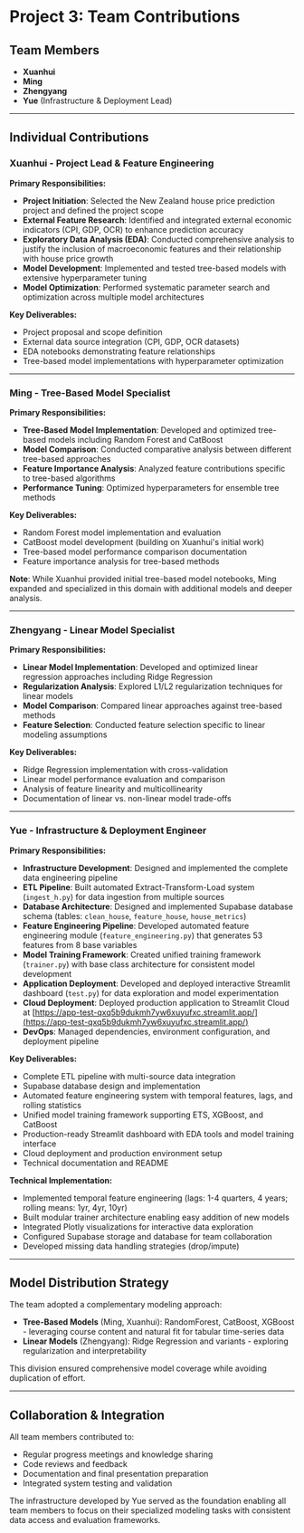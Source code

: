 # Project 3: Team Contributions

## Team Members
- **Xuanhui**
- **Ming**
- **Zhengyang**
- **Yue** (Infrastructure & Deployment Lead)

---

## Individual Contributions

### Xuanhui - Project Lead & Feature Engineering
**Primary Responsibilities:**
- **Project Initiation**: Selected the New Zealand house price prediction project and defined the project scope
- **External Feature Research**: Identified and integrated external economic indicators (CPI, GDP, OCR) to enhance prediction accuracy
- **Exploratory Data Analysis (EDA)**: Conducted comprehensive analysis to justify the inclusion of macroeconomic features and their relationship with house price growth
- **Model Development**: Implemented and tested tree-based models with extensive hyperparameter tuning
- **Model Optimization**: Performed systematic parameter search and optimization across multiple model architectures

**Key Deliverables:**
- Project proposal and scope definition
- External data source integration (CPI, GDP, OCR datasets)
- EDA notebooks demonstrating feature relationships
- Tree-based model implementations with hyperparameter optimization

---

### Ming - Tree-Based Model Specialist
**Primary Responsibilities:**
- **Tree-Based Model Implementation**: Developed and optimized tree-based models including Random Forest and CatBoost
- **Model Comparison**: Conducted comparative analysis between different tree-based approaches
- **Feature Importance Analysis**: Analyzed feature contributions specific to tree-based algorithms
- **Performance Tuning**: Optimized hyperparameters for ensemble tree methods

**Key Deliverables:**
- Random Forest model implementation and evaluation
- CatBoost model development (building on Xuanhui's initial work)
- Tree-based model performance comparison documentation
- Feature importance analysis for tree-based methods

**Note**: While Xuanhui provided initial tree-based model notebooks, Ming expanded and specialized in this domain with additional models and deeper analysis.

---

### Zhengyang - Linear Model Specialist
**Primary Responsibilities:**
- **Linear Model Implementation**: Developed and optimized linear regression approaches including Ridge Regression
- **Regularization Analysis**: Explored L1/L2 regularization techniques for linear models
- **Model Comparison**: Compared linear approaches against tree-based methods
- **Feature Selection**: Conducted feature selection specific to linear modeling assumptions

**Key Deliverables:**
- Ridge Regression implementation with cross-validation
- Linear model performance evaluation and comparison
- Analysis of feature linearity and multicollinearity
- Documentation of linear vs. non-linear model trade-offs

---

### Yue - Infrastructure & Deployment Engineer
**Primary Responsibilities:**
- **Infrastructure Development**: Designed and implemented the complete data engineering pipeline
- **ETL Pipeline**: Built automated Extract-Transform-Load system (`ingest_h.py`) for data ingestion from multiple sources
- **Database Architecture**: Designed and implemented Supabase database schema (tables: `clean_house`, `feature_house`, `house_metrics`)
- **Feature Engineering Pipeline**: Developed automated feature engineering module (`feature_engineering.py`) that generates 53 features from 8 base variables
- **Model Training Framework**: Created unified training framework (`trainer.py`) with base class architecture for consistent model development
- **Application Deployment**: Developed and deployed interactive Streamlit dashboard (`test.py`) for data exploration and model experimentation
- **Cloud Deployment**: Deployed production application to Streamlit Cloud at [https://app-test-qxq5b9dukmh7yw6xuyufxc.streamlit.app/](https://app-test-qxq5b9dukmh7yw6xuyufxc.streamlit.app/)
- **DevOps**: Managed dependencies, environment configuration, and deployment pipeline

**Key Deliverables:**
- Complete ETL pipeline with multi-source data integration
- Supabase database design and implementation
- Automated feature engineering system with temporal features, lags, and rolling statistics
- Unified model training framework supporting ETS, XGBoost, and CatBoost
- Production-ready Streamlit dashboard with EDA tools and model training interface
- Cloud deployment and production environment setup
- Technical documentation and README

**Technical Implementation:**
- Implemented temporal feature engineering (lags: 1-4 quarters, 4 years; rolling means: 1yr, 4yr, 10yr)
- Built modular trainer architecture enabling easy addition of new models
- Integrated Plotly visualizations for interactive data exploration
- Configured Supabase storage and database for team collaboration
- Developed missing data handling strategies (drop/impute)

---

## Model Distribution Strategy

The team adopted a complementary modeling approach:
- **Tree-Based Models** (Ming, Xuanhui): RandomForest, CatBoost, XGBoost - leveraging course content and natural fit for tabular time-series data
- **Linear Models** (Zhengyang): Ridge Regression and variants - exploring regularization and interpretability

This division ensured comprehensive model coverage while avoiding duplication of effort.

---

## Collaboration & Integration

All team members contributed to:
- Regular progress meetings and knowledge sharing
- Code reviews and feedback
- Documentation and final presentation preparation
- Integrated system testing and validation

The infrastructure developed by Yue served as the foundation enabling all team members to focus on their specialized modeling tasks with consistent data access and evaluation frameworks.